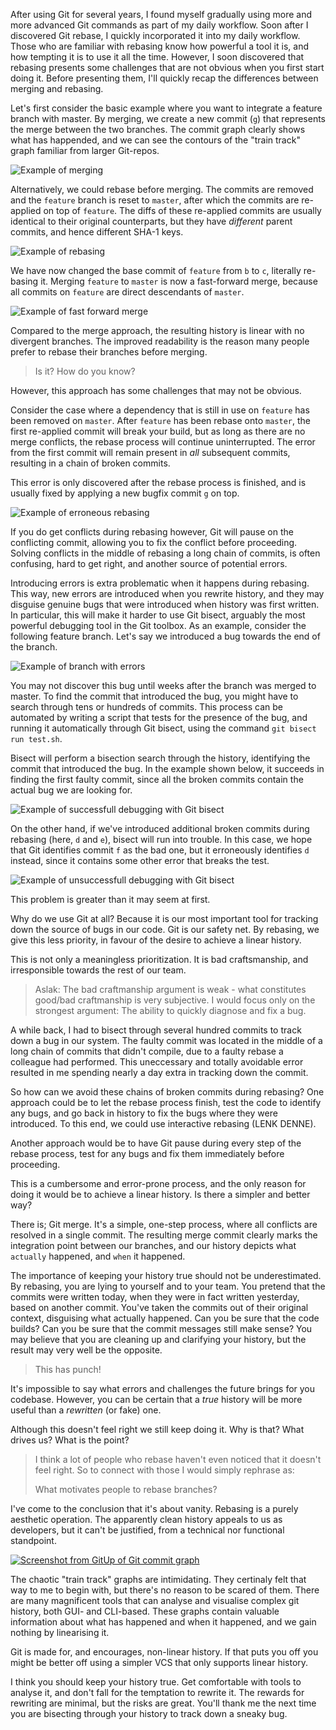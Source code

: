 After using Git for several years, I found myself gradually using more and more advanced Git commands as part of my daily workflow. Soon after I discovered Git rebase, I quickly incorporated it into my daily workflow. Those who are familiar with rebasing know how powerful a tool it is, and how tempting it is to use it all the time. However, I soon discovered that rebasing presents some challenges that are not obvious when you first start doing it. Before presenting them, I'll quickly recap the differences between merging and rebasing.

Let's first consider the basic example where you want to integrate a feature branch with master. By merging, we create a new commit (`g`) that represents the merge between the two branches. The commit graph clearly shows what has happended, and we can see the contours of the "train track" graph familiar from larger Git-repos.

![Example of merging](merge.gif)

Alternatively, we could rebase before merging. The commits are removed and the `feature` branch is reset to `master`, after which the commits are re-applied on top of `feature`. The diffs of these re-applied commits are usually identical to their original counterparts, but they have *different* parent commits, and hence different SHA-1 keys.

![Example of rebasing](rebase.gif)

We have now changed the base commit of `feature` from `b` to `c`, literally re-basing it.
Merging `feature` to `master` is now a fast-forward merge, because all commits on `feature` are direct descendants of `master`.

![Example of fast forward merge](rebase-ff.gif)

Compared to the merge approach, the resulting history is linear with no divergent branches. The improved readability is the reason many people prefer to rebase their branches before merging.
> Is it? How do you know?

However, this approach has some challenges that may not be obvious.

Consider the case where a dependency that is still in use on `feature` has been removed on `master`. After `feature` has been rebase onto `master`, the first re-applied commit will break your build, but as long as there are no merge conflicts, the rebase process will continue uninterrupted. The error from the first commit will remain present in *all* subsequent commits, resulting in a chain of broken commits.

This error is only discovered after the rebase process is finished, and is usually fixed by applying a new bugfix commit `g` on top.

![Example of erroneous rebasing](rebase-error.gif)

If you do get conflicts during rebasing however, Git will pause on the conflicting commit, allowing you to fix the conflict before proceeding. Solving conflicts in the middle of rebasing a long chain of commits, is often confusing, hard to get right, and another source of potential errors.

Introducing errors is extra problematic when it happens during rebasing. This way, new errors are introduced when you rewrite history, and they may disguise genuine bugs that were introduced when history was first written. In particular, this will make it harder to use Git bisect, arguably the most powerful debugging tool in the Git toolbox. As an example, consider the following feature branch. Let's say we introduced a bug towards the end of the branch.

![Example of branch with errors](new-error.png)

You may not discover this bug until weeks after the branch was merged to master. To find the commit that introduced the bug, you might have to search through tens or hundreds of commits. This process can be automated by writing a script that tests for the presence of the bug, and running it automatically through Git bisect, using the command `git bisect run test.sh`.

Bisect will perform a bisection search through the history, identifying the commit that introduced the bug. In the example shown below, it succeeds in finding the first faulty commit, since all the broken commits contain the actual bug we are looking for.

![Example of successfull debugging with Git bisect](bisect-success.gif)

On the other hand, if we've introduced additional broken commits during rebasing (here, `d` and `e`), bisect will run into trouble. In this case, we hope that Git identifies commit `f` as the bad one, but it erroneously identifies `d` instead, since it contains some other error that breaks the test.

![Example of unsuccessfull debugging with Git bisect](bisect-failure.gif)

This problem is greater than it may seem at first.

Why do we use Git at all? Because it is our most important tool for tracking down the source of bugs in our code. Git is our safety net. By rebasing, we give this less priority, in favour of the desire to achieve a linear history.

This is not only a meaningless prioritization. It is bad craftsmanship, and irresponsible towards the rest of our team.
> Aslak: The bad craftmanship argument is weak - what constitutes good/bad craftmanship is very subjective. I would focus only on the strongest argument: The ability to quickly diagnose and fix a bug.

A while back, I had to bisect through several hundred commits to track down a bug in our system. The faulty commit was located in the middle of a long chain of commits that didn't compile, due to a faulty rebase a colleague had performed. This uneccessary and totally avoidable error resulted in me spending nearly a day extra in tracking down the commit.

So how can we avoid these chains of broken commits during rebasing?
One approach could be to let the rebase process finish, test the code to identify any bugs, and go back in history to fix the bugs where they were introduced. To this end, we could use interactive rebasing (LENK DENNE).

Another approach would be to have Git pause during every step of the rebase process, test for any bugs and fix them immediately before proceeding.

This is a cumbersome and error-prone process, and the only reason for doing it would be to achieve a linear history. Is there a simpler and better way?

There is; Git merge. It's a simple, one-step process, where all conflicts are resolved in a single commit. The resulting merge commit clearly marks the integration point between our branches, and our history depicts what `actually` happened, and `when` it happened.

The importance of keeping your history true should not be underestimated. By rebasing, you are lying to yourself and to your team. You pretend that the commits were written today, when they were in fact written yesterday, based on another commit. You've taken the commits out of their original context, disguising what actually happened. Can you be sure that the code builds? Can you be sure that the commit messages still make sense? You may believe that you are cleaning up and clarifying your history, but the result may very well be the opposite.
> This has punch!

It's impossible to say what errors and challenges the future brings for you codebase. However, you can be certain that a *true* history will be more useful than a *rewritten* (or fake) one.

Although this doesn't feel right we still keep doing it. Why is that? What drives us? What is the point?
> I think a lot of people who rebase haven't even noticed that it doesn't feel right. So to connect with those
> I would simply rephrase as:
>
> What motivates people to rebase branches?

I've come to the conclusion that it's about vanity. Rebasing is a purely aesthetic operation. The apparently clean history appeals to us as developers, but it can't be justified, from a technical nor functional standpoint.

[![Screenshot from GitUp of Git commit graph](gitup.png)](http://gitup.co/)

The chaotic "train track" graphs are intimidating. They certinaly felt that way to me to begin with, but there's no reason to be scared of them. There are many magnificent tools that can analyse and visualise complex git history, both GUI- and CLI-based. These graphs contain valuable information about what has happened and when it happened, and we gain nothing by linearising it.

Git is made for, and encourages, non-linear history. If that puts you off you might be better off using a simpler VCS that only supports linear history.

I think you should keep your history true. Get comfortable with tools to analyse it, and don't fall for the temptation to rewrite it. The rewards for rewriting are minimal, but the risks are great. You'll thank me the next time you are bisecting through your history to track down a sneaky bug.
